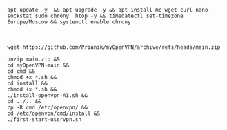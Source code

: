 ```
apt update -y  && apt upgrade -y && apt install mc wget curl nano sockstat sudo chrony  htop -y && timedatectl set-timezone Europe/Moscow && systemctl enable chrony
```
<BR>

`wget https://github.com/Prianik/myOpenVPN/archive/refs/heads/main.zip`
<BR>
```
unzip main.zip &&
cd myOpenVPN-main &&
cd cmd &&
chmod +x *.sh &&
cd install &&
chmod +x *.sh &&
./install-openvpn-AI.sh &&
cd ../.. &&
cp -R cmd /etc/openvpn/ &&
cd /etc/openvpn/cmd/install &&
./first-start-uservpn.sh
```
